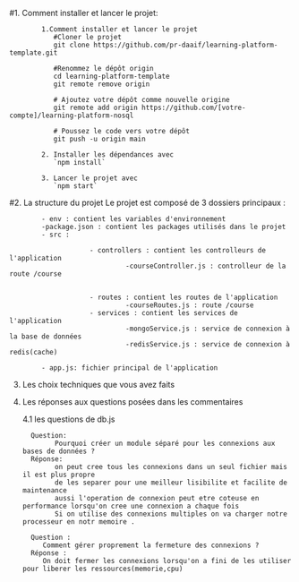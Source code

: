 #1. Comment installer et lancer le projet:

            1.Comment installer et lancer le projet
               #Cloner le projet
               git clone https://github.com/pr-daaif/learning-platform-template.git

               #Renommez le dépôt origin
               cd learning-platform-template
               git remote remove origin

               # Ajoutez votre dépôt comme nouvelle origine
               git remote add origin https://github.com/[votre-compte]/learning-platform-nosql

               # Poussez le code vers votre dépôt
               git push -u origin main

            2. Installer les dépendances avec
               `npm install`

            3. Lancer le projet avec
               `npm start`

#2. La structure du projet
Le projet est composé de 3 dossiers principaux :

            - env : contient les variables d'environnement
            -package.json : contient les packages utilisés dans le projet
            - src :

                        - controllers : contient les controlleurs de l'application
                                 -courseController.js : controlleur de la route /course


                        - routes : contient les routes de l'application
                                 -courseRoutes.js : route /course
                        - services : contient les services de l'application
                                 -mongoService.js : service de connexion à la base de données
                                 -redisService.js : service de connexion à redis(cache)

            - app.js: fichier principal de l'application

3. Les choix techniques que vous avez faits
4. Les réponses aux questions posées dans les commentaires

   4.1 les questions de db.js 

         Question:
               Pourquoi créer un module séparé pour les connexions aux bases de données ?
         Réponse:
               on peut cree tous les connexions dans un seul fichier mais il est plus propre 
               de les separer pour une meilleur lisibilite et facilite de maintenance
               aussi l'operation de connexion peut etre coteuse en performance lorsqu'on cree une connexion a chaque fois
               Si on utilise des connexions multiples on va charger notre processeur en notr memoire .

         Question :
            Comment gérer proprement la fermeture des connexions ?
         Réponse : 
            On doit fermer les connexions lorsqu'on a fini de les utiliser pour liberer les ressources(memorie,cpu)

